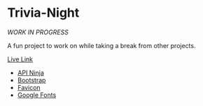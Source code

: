 # Trivia-Night

*WORK IN PROGRESS*

A fun project to work on while taking a break from other projects.

[Live Link](https://hbarry89.github.io/Trivia-Night/)

- [API Ninja](https://api-ninjas.com/)
- [Bootstrap](https://getbootstrap.com/)
- [Favicon](https://favicon.io/)
- [Google Fonts](https://fonts.google.com/)
